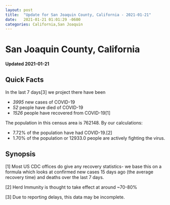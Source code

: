 ```yaml
---
layout: post
title:  "Update for San Joaquin County, California - 2021-01-21"
date:   2021-01-21 01:01:29 -0600
categories: California,San Joaquin
---
```


# San Joaquin County, California
#### Updated 2021-01-21

## Quick Facts

In the last 7 days[3] we project there have been
- *3995* new cases of COVID-19
- *52* people have died of COVID-19
- *1526* people have recovered from COVID-19[1]

The population in this census area is 762148. By our calculations:
- 7.72% of the population have had COVID-19.[2]
- 1.70% of the population or 12933.0 people are actively fighting the virus.

## Synopsis




[1] Most US CDC offices do give any recovery statistics- we base this on a formula which looks at confirmed new cases
15 days ago (the average recovery time) and deaths over the last 7 days.

[2] Herd Immunity is thought to take effect at around ~70-80%

[3] Due to reporting delays, this data may be incomplete.
 
    